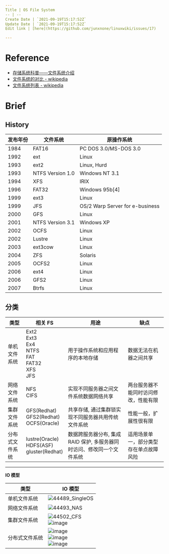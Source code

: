 ```yaml
---
Title | OS File System
-- | --
Create Date | `2021-09-19T15:17:52Z`
Update Date | `2021-09-19T15:17:52Z`
Edit link | [here](https://github.com/junxnone/linuxwiki/issues/17)

---
```

#  Reference
- [存储系统科普——文件系统介绍](https://www.cnblogs.com/xuanku/p/io_fs.html)
- [文件系统的对比 - wikipedia](https://zh.wikipedia.org/wiki/%E6%96%87%E4%BB%B6%E7%B3%BB%E7%BB%9F%E7%9A%84%E5%AF%B9%E6%AF%94)
- [文件系统列表 - wikipedia](https://zh.wikipedia.org/wiki/%E6%96%87%E4%BB%B6%E7%B3%BB%E7%BB%9F%E5%88%97%E8%A1%A8)

#  Brief
## History

发布年份 | 文件系统 | 原操作系统
-- | -- | --
1984 | FAT16 | PC DOS 3.0/MS-DOS 3.0
1992 | ext | Linux
1993 | ext2 | Linux, Hurd
1993 | NTFS Version 1.0 | Windows NT 3.1
1994 | XFS | IRIX
1996 | FAT32 | Windows 95b[4]
1999 | ext3 | Linux
1999 | JFS | OS/2 Warp Server for e-business
2000 | GFS | Linux
2001 | NTFS Version 3.1 | Windows XP
2002 | OCFS | Linux
2002 | Lustre | Linux
2003 | ext3cow | Linux
2004 | ZFS | Solaris
2005 | OCFS2 | Linux
2006 | ext4 | Linux
2006 | GFS2 | Linux
2007 | Btrfs | Linux


## 分类

类型 | 相关 FS | 用途 | 缺点
-- | --  | -- | --
单机文件系统 | Ext2<br>Ext3<br>Ex4<br>NTFS<br>FAT<br>FAT32<br>XFS<br>JFS | 用于操作系统和应用程序的本地存储 | 数据无法在机器之间共享
网络文件系统 | NFS<br>CIFS | 实现不同服务器之间文件系统数据网络共享 | 两台服务器不能同时访问修改，性能有限
集群文件系统 | GFS(Redhat)<br>GFS2(Redhat)<br>OCFS(Oracle) | 共享存储, 通过集群锁实现不同服务器共用传统文件系统 |性能一般，扩展性很有限
分布式文件系统 | lustre(Oracle)<br>HDFS(ASF)<br>gluster(Redhat) | 数据跨服务器分布, 集成 RAID 保护, 多服务器同时访问、修改同一个文件系统 | 适用场景单一，部分类型存在单点故障风险

---
**IO 模型**

类型 | IO 模型
-- | -- 
单机文件系统 | ![44489_SingleOS](https://user-images.githubusercontent.com/2216970/73590103-7523c980-4519-11ea-9d6e-2537e2472152.gif) 
网络文件系统 | ![44493_NAS](https://user-images.githubusercontent.com/2216970/73590106-8076f500-4519-11ea-9097-f829d3235e20.gif) 
集群文件系统 | ![44502_CFS](https://user-images.githubusercontent.com/2216970/73590018-64bf1f00-4518-11ea-88c8-84639da7b53f.gif) <br> ![image](https://user-images.githubusercontent.com/2216970/73590281-ab624880-451b-11ea-936c-75e3228bfda5.png)
分布式文件系统 | ![image](https://user-images.githubusercontent.com/2216970/73590455-853da800-451d-11ea-9c98-06eb9315ecbf.png)<br>![image](https://user-images.githubusercontent.com/2216970/73590458-88d12f00-451d-11ea-9849-5554122c4c81.png)<br>![image](https://user-images.githubusercontent.com/2216970/73590459-8a9af280-451d-11ea-9b1c-4fee00f81712.png)






